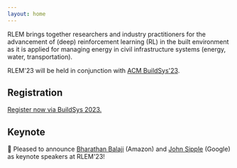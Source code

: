 ```yaml
---
layout: home
---
```


RLEM brings together researchers and industry practitioners for the advancement of (deep) reinforcement learning (RL) in the built environment as it is applied for managing energy in civil infrastructure systems (energy, water, transportation).

RLEM'23 will be held in conjunction with [ACM BuildSys'23](https://buildsys.acm.org/2023/).


## Registration
[Register now via BuildSys 2023.](https://buildsys.acm.org/2023/registration/)

## Keynote
:mega: Pleased to announce [Bharathan Balaji](speakers/Keynote%201%20Speaker) (Amazon) and [John Sipple](speakers/Keynote%202%20Speaker) (Google) as keynote speakers at RLEM'23!
